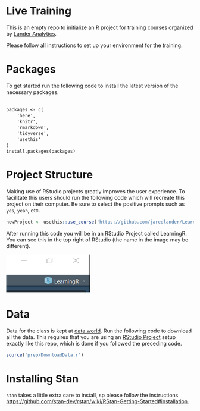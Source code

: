 
<!-- README.md is generated from README.Rmd. Please edit that file -->

# Live Training

This is an empty repo to initialize an R project for training courses
organized by [Lander Analytics](www.landeranalytics.com).

Please follow all instructions to set up your environment for the
training.

# Packages

To get started run the following code to install the latest version of
the necessary packages.

<div class="sourceCode">

<pre class='sourceCode r'><code class='sourceCode r'>
packages <- c(
    'here', 
    'knitr', 
    'rmarkdown', 
    'tidyverse', 
    'usethis'
)
install.packages(packages)
</code></pre>

</div>

# Project Structure

Making use of RStudio projects greatly improves the user experience. To
facilitate this users should run the following code which will recreate
this project on their computer. Be sure to select the positive prompts
such as `yes`, `yeah`,
etc.

``` r
newProject <- usethis::use_course('https://github.com/jaredlander/LearningR/archive/master.zip')
```

After running this code you will be in an RStudio Project called
LearningR. You can see this in the top right of RStudio (the name in the
image may be different).

![](images/ProjectCorner.png)<!-- -->

# Data

Data for the class is kept at
[data.world](https://data.world/landeranalytics/training). Run the
following code to download all the data. This requires that you are
using an [RStudio
Project](https://support.rstudio.com/hc/en-us/articles/200526207-Using-Projects)
setup exactly like this repo, which is done if you followed the
preceding code.

``` r
source('prep/DownloadData.r')
```

# Installing Stan

`stan` takes a little extra care to install, sp please follow the
instructions
<https://github.com/stan-dev/rstan/wiki/RStan-Getting-Started#installation>.
